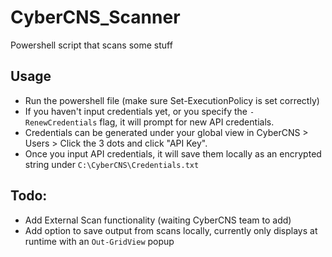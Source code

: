 # CyberCNS_Scanner

Powershell script that scans some stuff

## Usage

* Run the powershell file (make sure Set-ExecutionPolicy is set correctly)
* If you haven't input credentials yet, or you specify the `-RenewCredentials` flag, it will prompt for new API credentials.
* Credentials can be generated under your global view in CyberCNS > Users > Click the 3 dots and click "API Key".
* Once you input API credentials, it will save them locally as an encrypted string under `C:\CyberCNS\Credentials.txt`

## Todo:

* Add External Scan functionality (waiting CyberCNS team to add)
* Add option to save output from scans locally, currently only displays at runtime with an `Out-GridView` popup
